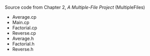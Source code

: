 Source code from Chapter 2,  *A Multiple-File Project* (MultipleFiles)

 - Average.cp
 - Main.cp
 - Factorial.cp
 - Reverse.cp
 - Average.h
 - Factorial.h
 - Reverse.h
   
